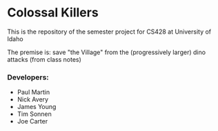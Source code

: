 # Colossal Killers
This is the repository of the semester project for CS428 at University of Idaho

The premise is: save "the Village" from the (progressively larger) dino attacks (from class notes)

### Developers:
- Paul Martin
- Nick Avery
- James Young
- Tim Sonnen
- Joe Carter

